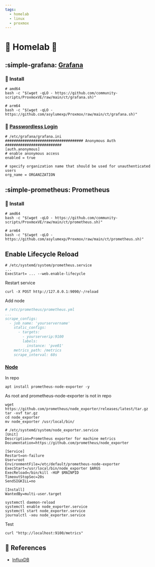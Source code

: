 ```yaml
---
tags:
  - homelab
  - linux
  - proxmox
---
```

# :house_with_garden: Homelab :test_tube:

## :simple-grafana: [Grafana][2]

### :floppy_disk: Install

```shell
# amd64
bash -c "$(wget -qLO - https://github.com/community-scripts/ProxmoxVE/raw/main/ct/grafana.sh)"
```

```shell
# arm64
bash -c "$(wget -qLO - https://github.com/asylumexp/Proxmox/raw/main/ct/grafana.sh)"
```

### :key: [Passwordless Login][1]

```shell
# /etc/grafana/grafana.ini
#################################### Anonymous Auth ##########################
[auth.anonymous]
# enable anonymous access
enabled = true

# specify organization name that should be used for unauthenticated users
org_name = ORGANIZATION
```

## :simple-prometheus: Prometheus

### :floppy_disk: Install

```shell
# amd64
bash -c "$(wget -qLO - https://github.com/community-scripts/ProxmoxVE/raw/main/ct/prometheus.sh)"
```

```shell
# arm64
bash -c "$(wget -qLO - https://github.com/asylumexp/Proxmox/raw/main/ct/prometheus.sh)"
```

## Enable Lifecycle Reload

```shell
# /etc/systemd/system/prometheus.service
...
ExecStart= ... --web.enable-lifecycle
```

Restart service

```shell
curl -X POST http://127.0.0.1:9090/-/reload
```

Add node

```yaml
# /etc/prometheus/prometheus.yml
...
scrape_configs:
  - job_name: 'yourservername'
    static_configs:
      - targets:
        - yourserverip:9100
        labels:
          instance: 'pve01'
    metrics_path: /metrics
    scrape_interval: 60s
```

### [Node][4]

In repo

```shell
apt install prometheus-node-exporter -y
```

As root and prometheus-node-exporter is not in repo


```shell
wget https://github.com/prometheus/node_exporter/releases/latest/tar.gz
tar -xvf tar.gz
cd node_exporter
mv node_exporter /usr/local/bin/
```

```
# /etc/systemd/system/node_exporter.service 
[Unit]
Description=Prometheus exporter for machine metrics
Documentation=https://github.com/prometheus/node_exporter

[Service]
Restart=on-failure
User=root
EnvironmentFile=/etc/default/prometheus-node-exporter
ExecStart=/usr/local/bin/node_exporter $ARGS
ExecReload=/bin/kill -HUP $MAINPID
TimeoutStopSec=20s
SendSIGKILL=no

[Install]
WantedBy=multi-user.target
```

```shell
systemctl daemon-reload
systemctl enable node_exporter.service
systemctl start node_exporter.service
journalctl -xeu node_exporter.service
```

Test

```shell
curl "http://localhost:9100/metrics"
```

## :link: References

- [InfluxDB][3]

[1]: <https://stackoverflow.com/a/36014284>
[2]: <https://community-scripts.github.io/ProxmoxVE/scripts?id=grafana>
[3]: <https://www.derekseaman.com/2023/04/home-assistant-installing-influxdb-lxc.html>
[4]: <https://theawesomegarage.com/blog/monitor-your-raspberry-pi-with-prometheus-and-grafana>

